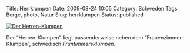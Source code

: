 Title: Herrklumpen
Date: 2009-08-24 10:05
Category: Schweden
Tags: Berge, photo, Natur
Slug: herrklumpen
Status: published

[![Der
Herren-Klumpen](/pic/herrklumpen_s.jpg "Der Herren-Klumpen")](/pic/herrklumpen_l.jpg)

Der “Herren-Klumpen” liegt passenderweise neben dem
“Frauenzimmer-Klumpen”, schwedisch *Fruntimmersklumpen*.

